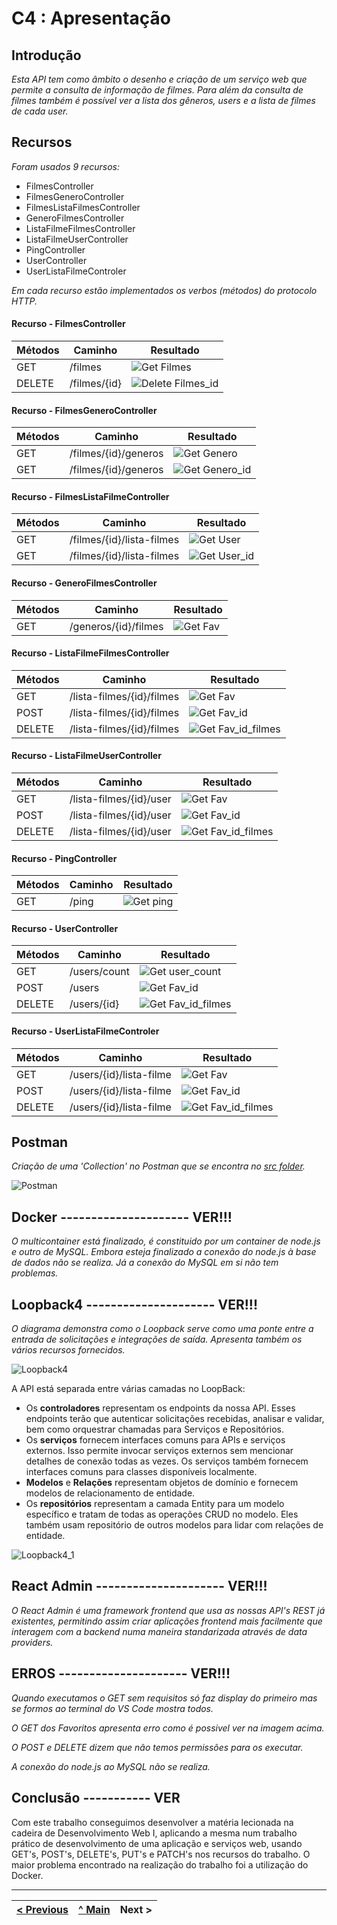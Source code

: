 # C4 : Apresentação

## Introdução
_Esta API tem como âmbito o desenho e criação de um serviço web que permite a consulta de informação de filmes._
_Para além da consulta de filmes também é possível ver a lista dos gêneros, users e a lista de filmes de cada user._

## Recursos 
_Foram usados 9 recursos:_
* FilmesController
* FilmesGeneroController
* FilmesListaFilmesController
* GeneroFilmesController
* ListaFilmeFilmesController
* ListaFilmeUserController
* PingController
* UserController
* UserListaFilmeControler

_Em cada recurso estão implementados os verbos (métodos) do protocolo HTTP._

#### Recurso -  FilmesController
| Métodos                      | Caminho   | Resultado    |
| ---------------------------- | ----------- | -----------  |
| GET | /filmes                | ![Get Filmes](images/image.png)       |
| DELETE | /filmes/{id}            | ![Delete Filmes_id](images/image.png)       |


#### Recurso - FilmesGeneroController
| Métodos                      | Caminho   | Resultado    |
| ---------------------------- | ----------- | -----------  |
| GET | /filmes/{id}/generos                | ![Get Genero](images/image.png)       |
| GET | /filmes/{id}/generos            | ![Get Genero_id](images/image.png)       |


#### Recurso - FilmesListaFilmeController
| Métodos                      | Caminho   | Resultado    |
| ---------------------------- | ----------- | -----------  |
| GET | /filmes/{id}/lista-filmes               | ![Get User](images/image.png)       |
| GET | /filmes/{id}/lista-filmes           | ![Get User_id](images/image.png)       |


#### Recurso - GeneroFilmesController
| Métodos                      | Caminho   | Resultado    |
| ---------------------------- | ----------- | -----------  |
| GET | /generos/{id}/filmes                | ![Get Fav](images/image.png)       |



#### Recurso - ListaFilmeFilmesController
| Métodos                      | Caminho   | Resultado    |
| ---------------------------- | ----------- | -----------  |
| GET | /lista-filmes/{id}/filmes                | ![Get Fav](images/image.png)       |
| POST | /lista-filmes/{id}/filmes             | ![Get Fav_id](images/image.png)       |
| DELETE | /lista-filmes/{id}/filmes            | ![Get Fav_id_filmes](images/image.png)       |


#### Recurso - ListaFilmeUserController
| Métodos                      | Caminho   | Resultado    |
| ---------------------------- | ----------- | -----------  |
| GET | /lista-filmes/{id}/user                | ![Get Fav](images/image.png)       |
| POST | /lista-filmes/{id}/user            | ![Get Fav_id](images/image.png)       |
| DELETE | /lista-filmes/{id}/user            | ![Get Fav_id_filmes](images/image.png)       |


#### Recurso - PingController
| Métodos                      | Caminho   | Resultado    |
| ---------------------------- | ----------- | -----------  |
| GET | /ping               | ![Get ping](images/image4.png)       |



#### Recurso - UserController
| Métodos                      | Caminho   | Resultado    |
| ---------------------------- | ----------- | -----------  |
| GET | /users/count               | ![Get user_count](images/image10.png)       |
| POST | /users            | ![Get Fav_id](images/image.png)       |
| DELETE | /users/{id}            | ![Get Fav_id_filmes](images/image.png)       |


#### Recurso - UserListaFilmeControler
| Métodos                      | Caminho   | Resultado    |
| ---------------------------- | ----------- | -----------  |
| GET | /users/{id}/lista-filme                | ![Get Fav](images/image.png)       |
| POST | /users/{id}/lista-filme             | ![Get Fav_id](images/image.png)       |
| DELETE | /users/{id}/lista-filme             | ![Get Fav_id_filmes](images/image.png)       |





## Postman
_Criação de uma 'Collection' no Postman que se encontra no [src folder](src/)._

![Postman](images/image14.PNG)

## Docker --------------------- VER!!!

_O multicontainer está finalizado, é constituido por um container de node.js e outro de MySQL. Embora esteja finalizado a conexão do node.js à base de dados não se realiza. Já a conexão do MySQL em si não tem problemas._

## Loopback4 --------------------- VER!!!
_O diagrama demonstra como o Loopback serve como uma ponte entre a entrada de solicitações e integrações de saída. Apresenta também os vários recursos fornecidos._


![Loopback4](images/image15.png)

A API está separada entre várias camadas no LoopBack:

* Os **controladores** representam os endpoints da nossa API. Esses endpoints terão que autenticar solicitações recebidas, analisar e validar, bem como orquestrar chamadas para Serviços e Repositórios.
* Os **serviços** fornecem interfaces comuns para APIs e serviços externos. Isso permite invocar serviços externos sem mencionar detalhes de conexão todas as vezes. Os serviços também fornecem interfaces comuns para classes disponíveis localmente.
* **Modelos** e **Relações** representam objetos de domínio e fornecem modelos de relacionamento de entidade.
* Os **repositórios** representam a camada Entity para um modelo específico e tratam de todas as operações CRUD no modelo. Eles também usam repositório de outros modelos para lidar com relações de entidade.

![Loopback4_1](images/image16.PNG)

## React Admin --------------------- VER!!!
_O React Admin é uma framework frontend que usa as nossas API's REST já existentes, permitindo assim criar aplicações frontend mais facilmente que interagem com a backend numa maneira standarizada através de data providers._

## ERROS --------------------- VER!!!
_Quando executamos o GET sem requisitos só faz display do primeiro mas se formos ao terminal do VS Code mostra todos._

_O GET dos Favoritos apresenta erro como é possivel ver na imagem acima._

_O POST e DELETE dizem que não temos permissões para os executar._

_A conexão do node.js ao MySQL não se realiza._


## Conclusão ----------- VER
Com este trabalho conseguimos desenvolver a matéria lecionada na cadeira de Desenvolvimento Web I, aplicando a mesma num trabalho prático de desenvolvimento de uma aplicação e serviços web, usando GET's, POST's, DELETE's, PUT's e PATCH's nos recursos do trabalho. O maior problema encontrado na realização do trabalho foi a utilização do Docker. 

---  
[< Previous](c3.md) | [^ Main](../../../) | Next >
:--- | :---: | ---: 
